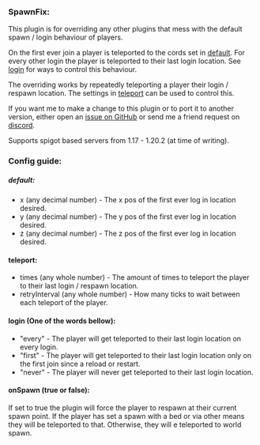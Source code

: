 ### SpawnFix:
This plugin is for overriding any other plugins that mess with the default spawn / login behaviour of players.  
  
On the first ever join a player is teleported to the cords set in [default](#default). For every other login the player is teleported to their last login location. See [login](#login-one-of-the-words-bellow) for ways to control this behaviour.  
  
The overriding works by repeatedly teleporting a player their login / respawn location. The settings in [teleport](#teleport) can be used to control this.  
  
If you want me to make a change to this plugin or to port it to another version, either open an [issue on GitHub](https://github.com/Mapty231/SpawnFix/issues) or send me a friend request on [discord](https://discordapp.com/users/710186242196897946).  
  
Supports spigot based servers from 1.17 - 1.20.2 (at time of writing).  

### Config guide:
##### default:
- x (any decimal number) - The x pos of the first ever log in location desired.
- y (any decimal number) - The y pos of the first ever log in location desired.
- z (any decimal number) - The z pos of the first ever log in location desired.

#### teleport:
- times (any whole number) - The amount of times to teleport the player to their last login / respawn location.
- retryInterval (any whole number) - How many ticks to wait between each teleport of the player.

#### login (One of the words bellow):
- "every" - The player will get teleported to their last login location on every login.
- "first" - The player will get teleported to their last login location only on the first join since a reload or restart.
- "never" - The player will never get teleported to their last login location.

#### onSpawn (true or false):
If set to true the plugin will force the player to respawn at their current spawn point. If the player has set a spawn with a bed or via other means they will be teleported to that. Otherwise, they will e teleported to world spawn.